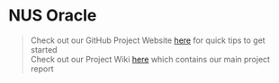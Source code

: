 # NUS Oracle

> Check out our GitHub Project Website [here](https://nus-mtp.github.io/nus-oracle/) for quick tips to get started          
> Check out our Project Wiki [here](https://github.com/nus-mtp/nus-oracle/wiki) which contains our main project report              
